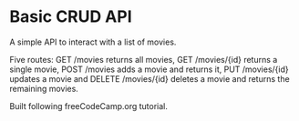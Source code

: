 # Basic CRUD API

A simple API to interact with a list of movies. 

Five routes: GET /movies returns all movies,
GET /movies/{id} returns a single movie,
POST /movies adds a movie and returns it,
PUT /movies/{id} updates a movie and
DELETE /movies/{id} deletes a movie and returns the remaining movies.

Built following freeCodeCamp.org tutorial.
